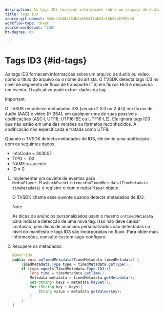 ```yaml
---
description: As tags ID3 fornecem informações sobre um arquivo de áudio ou vídeo, como o título do arquivo ou o nome do artista. O TVSDK detecta tags ID3 no nível de segmento de fluxo de transporte (TS) em fluxos HLS e despacha um evento. O aplicativo pode extrair dados da tag.
title: Tags ID3
source-git-commit: 02ebc3548a254b2a6554f1ab34afbb3ea5f09bb8
workflow-type: tm+mt
source-wordcount: '235'
ht-degree: 0%

---
```


# Tags ID3 {#id-tags}

As tags ID3 fornecem informações sobre um arquivo de áudio ou vídeo, como o título do arquivo ou o nome do artista. O TVSDK detecta tags ID3 no nível de segmento de fluxo de transporte (TS) em fluxos HLS e despacha um evento. O aplicativo pode extrair dados da tag.

>[!IMPORTANT]
>
>O TVSDK reconhece metadados ID3 (versão 2.3.0 ou 2.4.0) em fluxos de áudio (AAC) e vídeo (H.264), em qualquer uma de suas possíveis codificações (ASCII, UTF8, UTF16-BE ou UTF16-LE). Ele ignora tags ID3 que não estão em uma das versões ou formatos reconhecidos. A codificação não especificada é tratada como UTF8.

Quando o TVSDK detecta metadados de ID3, ele emite uma notificação com os seguintes dados:

* InfoCode = 303007
* TIPO = ID3
* NAME = ausente
* ID = 0

1. Implementar um ouvinte de eventos para `MediaPlayer.PlaybackEventListener#onTimedMetadata(TimeMetadata timeMetadata)` e registre-o com o `MediaPlayer` objeto.

   O TVSDK chama esse ouvinte quando detecta metadados de ID3.

   >[!NOTE]
   >
   >As dicas de anúncios personalizados usam o mesmo `onTimedMetadata` para indicar a detecção de uma nova tag. Isso não deve causar confusão, pois dicas de anúncios personalizados são detectadas no nível do manifesto e tags ID3 são incorporadas no fluxo. Para obter mais informações, consulte custom-tags-configure.

1. Recupere os metadados.

   ```java
   @Override 
   public void onTimedMetadata(TimedMetadata timedMetadata) { 
       TimedMetadata.Type type = timedMetadata.getType(); 
       if (type.equals(TimedMetadata.Type.ID3)){ 
           long time = timeMetadata.getTime(); 
           Metadata metadata = timedMetadata.getMetadata(); 
           Set<String> keys = metadata.keySet(); 
           for (String key : keys){ 
               String value = metadata.getValue(key); 
           } 
       } 
   }
   ```

